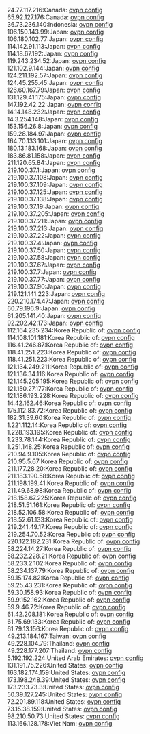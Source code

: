 24.77.117.216:Canada: [ovpn config](vpn/24_77_117_216.ovpn)  
65.92.127.176:Canada: [ovpn config](vpn/65_92_127_176.ovpn)  
36.73.236.140:Indonesia: [ovpn config](vpn/36_73_236_140.ovpn)  
106.150.143.99:Japan: [ovpn config](vpn/106_150_143_99.ovpn)  
106.180.102.77:Japan: [ovpn config](vpn/106_180_102_77.ovpn)  
114.142.91.113:Japan: [ovpn config](vpn/114_142_91_113.ovpn)  
114.18.67.192:Japan: [ovpn config](vpn/114_18_67_192.ovpn)  
119.243.234.52:Japan: [ovpn config](vpn/119_243_234_52.ovpn)  
121.102.9.144:Japan: [ovpn config](vpn/121_102_9_144.ovpn)  
124.211.192.57:Japan: [ovpn config](vpn/124_211_192_57.ovpn)  
124.45.255.45:Japan: [ovpn config](vpn/124_45_255_45.ovpn)  
126.60.167.79:Japan: [ovpn config](vpn/126_60_167_79.ovpn)  
131.129.41.175:Japan: [ovpn config](vpn/131_129_41_175.ovpn)  
147.192.42.22:Japan: [ovpn config](vpn/147_192_42_22.ovpn)  
14.14.148.232:Japan: [ovpn config](vpn/14_14_148_232.ovpn)  
14.3.254.148:Japan: [ovpn config](vpn/14_3_254_148.ovpn)  
153.156.26.8:Japan: [ovpn config](vpn/153_156_26_8.ovpn)  
159.28.184.97:Japan: [ovpn config](vpn/159_28_184_97.ovpn)  
164.70.133.101:Japan: [ovpn config](vpn/164_70_133_101.ovpn)  
180.13.183.168:Japan: [ovpn config](vpn/180_13_183_168.ovpn)  
183.86.81.158:Japan: [ovpn config](vpn/183_86_81_158.ovpn)  
211.120.65.84:Japan: [ovpn config](vpn/211_120_65_84.ovpn)  
219.100.37.1:Japan: [ovpn config](vpn/219_100_37_1.ovpn)  
219.100.37.108:Japan: [ovpn config](vpn/219_100_37_108.ovpn)  
219.100.37.109:Japan: [ovpn config](vpn/219_100_37_109.ovpn)  
219.100.37.125:Japan: [ovpn config](vpn/219_100_37_125.ovpn)  
219.100.37.138:Japan: [ovpn config](vpn/219_100_37_138.ovpn)  
219.100.37.19:Japan: [ovpn config](vpn/219_100_37_19.ovpn)  
219.100.37.205:Japan: [ovpn config](vpn/219_100_37_205.ovpn)  
219.100.37.211:Japan: [ovpn config](vpn/219_100_37_211.ovpn)  
219.100.37.213:Japan: [ovpn config](vpn/219_100_37_213.ovpn)  
219.100.37.22:Japan: [ovpn config](vpn/219_100_37_22.ovpn)  
219.100.37.4:Japan: [ovpn config](vpn/219_100_37_4.ovpn)  
219.100.37.50:Japan: [ovpn config](vpn/219_100_37_50.ovpn)  
219.100.37.58:Japan: [ovpn config](vpn/219_100_37_58.ovpn)  
219.100.37.67:Japan: [ovpn config](vpn/219_100_37_67.ovpn)  
219.100.37.7:Japan: [ovpn config](vpn/219_100_37_7.ovpn)  
219.100.37.77:Japan: [ovpn config](vpn/219_100_37_77.ovpn)  
219.100.37.90:Japan: [ovpn config](vpn/219_100_37_90.ovpn)  
219.121.141.223:Japan: [ovpn config](vpn/219_121_141_223.ovpn)  
220.210.174.47:Japan: [ovpn config](vpn/220_210_174_47.ovpn)  
60.79.196.9:Japan: [ovpn config](vpn/60_79_196_9.ovpn)  
61.205.141.40:Japan: [ovpn config](vpn/61_205_141_40.ovpn)  
92.202.42.173:Japan: [ovpn config](vpn/92_202_42_173.ovpn)  
112.164.235.234:Korea Republic of: [ovpn config](vpn/112_164_235_234.ovpn)  
114.108.101.181:Korea Republic of: [ovpn config](vpn/114_108_101_181.ovpn)  
116.41.246.87:Korea Republic of: [ovpn config](vpn/116_41_246_87.ovpn)  
118.41.251.223:Korea Republic of: [ovpn config](vpn/118_41_251_223.ovpn)  
118.41.251.223:Korea Republic of: [ovpn config](vpn/118_41_251_223.ovpn)  
121.134.249.211:Korea Republic of: [ovpn config](vpn/121_134_249_211.ovpn)  
121.136.34.116:Korea Republic of: [ovpn config](vpn/121_136_34_116.ovpn)  
121.145.205.195:Korea Republic of: [ovpn config](vpn/121_145_205_195.ovpn)  
121.150.27.177:Korea Republic of: [ovpn config](vpn/121_150_27_177.ovpn)  
121.186.193.228:Korea Republic of: [ovpn config](vpn/121_186_193_228.ovpn)  
14.42.162.46:Korea Republic of: [ovpn config](vpn/14_42_162_46.ovpn)  
175.112.83.72:Korea Republic of: [ovpn config](vpn/175_112_83_72.ovpn)  
182.31.39.60:Korea Republic of: [ovpn config](vpn/182_31_39_60.ovpn)  
1.221.112.14:Korea Republic of: [ovpn config](vpn/1_221_112_14.ovpn)  
1.228.193.195:Korea Republic of: [ovpn config](vpn/1_228_193_195.ovpn)  
1.233.78.144:Korea Republic of: [ovpn config](vpn/1_233_78_144.ovpn)  
1.251.148.25:Korea Republic of: [ovpn config](vpn/1_251_148_25.ovpn)  
210.94.9.105:Korea Republic of: [ovpn config](vpn/210_94_9_105.ovpn)  
210.95.5.67:Korea Republic of: [ovpn config](vpn/210_95_5_67.ovpn)  
211.177.28.20:Korea Republic of: [ovpn config](vpn/211_177_28_20.ovpn)  
211.183.190.58:Korea Republic of: [ovpn config](vpn/211_183_190_58.ovpn)  
211.198.199.41:Korea Republic of: [ovpn config](vpn/211_198_199_41.ovpn)  
211.49.68.98:Korea Republic of: [ovpn config](vpn/211_49_68_98.ovpn)  
218.158.67.225:Korea Republic of: [ovpn config](vpn/218_158_67_225.ovpn)  
218.51.51.161:Korea Republic of: [ovpn config](vpn/218_51_51_161.ovpn)  
218.52.106.58:Korea Republic of: [ovpn config](vpn/218_52_106_58.ovpn)  
218.52.61.133:Korea Republic of: [ovpn config](vpn/218_52_61_133.ovpn)  
219.241.49.17:Korea Republic of: [ovpn config](vpn/219_241_49_17.ovpn)  
219.254.70.52:Korea Republic of: [ovpn config](vpn/219_254_70_52.ovpn)  
220.122.182.231:Korea Republic of: [ovpn config](vpn/220_122_182_231.ovpn)  
58.224.14.27:Korea Republic of: [ovpn config](vpn/58_224_14_27.ovpn)  
58.232.228.21:Korea Republic of: [ovpn config](vpn/58_232_228_21.ovpn)  
58.233.2.102:Korea Republic of: [ovpn config](vpn/58_233_2_102.ovpn)  
58.234.137.79:Korea Republic of: [ovpn config](vpn/58_234_137_79.ovpn)  
59.15.174.82:Korea Republic of: [ovpn config](vpn/59_15_174_82.ovpn)  
59.25.43.231:Korea Republic of: [ovpn config](vpn/59_25_43_231.ovpn)  
59.30.158.93:Korea Republic of: [ovpn config](vpn/59_30_158_93.ovpn)  
59.9.152.162:Korea Republic of: [ovpn config](vpn/59_9_152_162.ovpn)  
59.9.46.72:Korea Republic of: [ovpn config](vpn/59_9_46_72.ovpn)  
61.42.208.181:Korea Republic of: [ovpn config](vpn/61_42_208_181.ovpn)  
61.75.69.133:Korea Republic of: [ovpn config](vpn/61_75_69_133.ovpn)  
61.79.13.156:Korea Republic of: [ovpn config](vpn/61_79_13_156.ovpn)  
49.213.184.167:Taiwan: [ovpn config](vpn/49_213_184_167.ovpn)  
49.228.104.79:Thailand: [ovpn config](vpn/49_228_104_79.ovpn)  
49.228.177.207:Thailand: [ovpn config](vpn/49_228_177_207.ovpn)  
5.192.192.224:United Arab Emirates: [ovpn config](vpn/5_192_192_224.ovpn)  
131.191.75.226:United States: [ovpn config](vpn/131_191_75_226.ovpn)  
163.182.174.159:United States: [ovpn config](vpn/163_182_174_159.ovpn)  
173.198.248.39:United States: [ovpn config](vpn/173_198_248_39.ovpn)  
173.233.73.3:United States: [ovpn config](vpn/173_233_73_3.ovpn)  
50.39.127.245:United States: [ovpn config](vpn/50_39_127_245.ovpn)  
72.201.89.118:United States: [ovpn config](vpn/72_201_89_118.ovpn)  
73.15.38.159:United States: [ovpn config](vpn/73_15_38_159.ovpn)  
98.210.50.73:United States: [ovpn config](vpn/98_210_50_73.ovpn)  
113.166.128.178:Viet Nam: [ovpn config](vpn/113_166_128_178.ovpn)  
